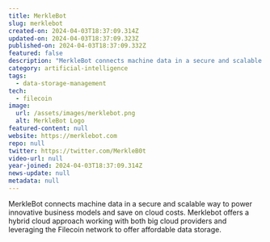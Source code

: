 ```yaml
---
title: MerkleBot
slug: merklebot
created-on: 2024-04-03T18:37:09.314Z
updated-on: 2024-04-03T18:37:09.323Z
published-on: 2024-04-03T18:37:09.332Z
featured: false
description: "MerkleBot connects machine data in a secure and scalable way to power innovative business models and save on cloud costs. Merklebot offers hybrid cloud approach working with both big cloud providers and leveraging the Filecoin network to offer affordable data storage."
category: artificial-intelligence
tags:
  - data-storage-management
tech:
  - filecoin
image:
  url: /assets/images/merklebot.png
  alt: MerkleBot Logo
featured-content: null
website: https://merklebot.com
repo: null
twitter: https://twitter.com/MerkleB0t
video-url: null
year-joined: 2024-04-03T18:37:09.314Z
news-update: null
metadata: null
---
```


MerkleBot connects machine data in a secure and scalable way to power innovative business models and save on cloud costs. Merklebot offers a hybrid cloud approach working with both big cloud providers and leveraging the Filecoin network to offer affordable data storage.
